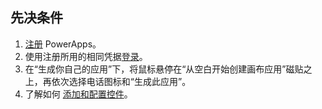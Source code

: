 ## <a name="prerequisites"></a>先决条件

1. [注册](../maker/signup-for-powerapps.md) PowerApps。
1. 使用注册所用的相同凭据[登录](https://web.powerapps.com/?utm_source=padocs&utm_medium=linkinadoc&utm_campaign=referralsfromdoc)。
1. 在“生成你自己的应用”下，将鼠标悬停在“从空白开始创建画布应用”磁贴之上，再依次选择电话图标和“生成此应用”。
1. 了解如何 [添加和配置控件](../maker/canvas-apps/add-configure-controls.md)。
